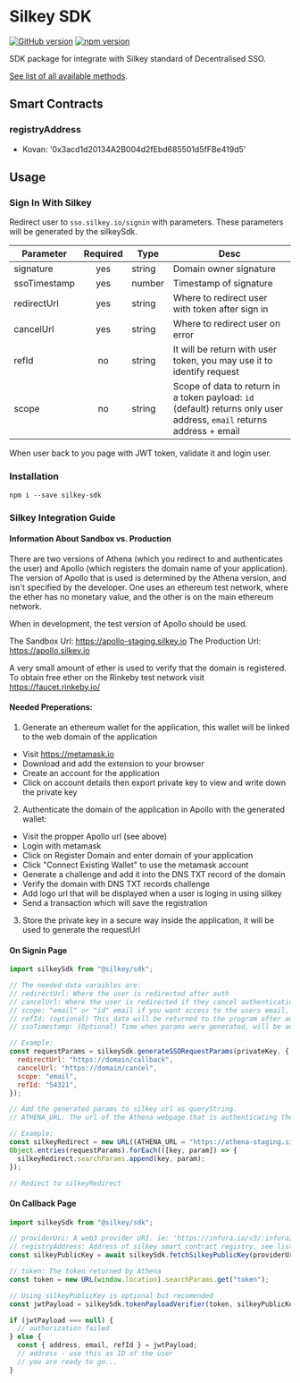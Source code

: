 # Silkey SDK

[![GitHub version](https://badge.fury.io/gh/Silkey-Team%2Fsilkey-sdk.svg)](https://badge.fury.io/gh/Silkey-Team%2Fsilkey-sdk)
[![npm version](https://badge.fury.io/js/silkey-sdk.svg)](//npmjs.com/package/silkey-sdk)

SDK package for integrate with Silkey standard of Decentralised SSO.

[See list of all available methods](./DOCS.md).

## Smart Contracts

### registryAddress

- Kovan: '0x3acd1d20134A2B004d2fEbd685501d5fFBe419d5'

## Usage

### Sign In With Silkey

Redirect user to `sso.silkey.io/signin` with parameters. These parameters will be generated by the silkeySdk.

| Parameter    | Required | Type   | Desc                                                                                                                  |
| ------------ | :------: | ------ | --------------------------------------------------------------------------------------------------------------------- |
| signature    |   yes    | string | Domain owner signature                                                                                                |
| ssoTimestamp |   yes    | number | Timestamp of signature                                                                                                |
| redirectUrl  |   yes    | string | Where to redirect user with token after sign in                                                                       |
| cancelUrl    |   yes    | string | Where to redirect user on error                                                                                       |
| refId        |    no    | string | It will be return with user token, you may use it to identify request                                                 |
| scope        |    no    | string | Scope of data to return in a token payload: `id` (default) returns only user address, `email` returns address + email |

When user back to you page with JWT token, validate it and login user.

### Installation

```
npm i --save silkey-sdk
```

### Silkey Integration Guide

#### Information About Sandbox vs. Production

There are two versions of Athena (which you redirect to and authenticates the user) and Apollo (which registers the domain name of your application).
The version of Apollo that is used is determined by the Athena version, and isn't specified by the developer.
One uses an ethereum test network, where the ether has no monetary value, and the other is on the main ethereum network.

When in development, the test version of Apollo should be used.

The Sandbox Url: https://apollo-staging.silkey.io
The Production Url: https://apollo.silkey.io

A very small amount of ether is used to verify that the domain is registered.
To obtain free ether on the Rinkeby test network visit https://faucet.rinkeby.io/

#### Needed Preperations:

1.  Generate an ethereum wallet for the application, this wallet will be linked to the web domain of the application

- Visit https://metamask.io
- Download and add the extension to your browser
- Create an account for the application
- Click on account details then export private key to view and write down the private key

2.  Authenticate the domain of the application in Apollo with the generated wallet:

- Visit the propper Apollo url (see above)
- Login with metamask
- Click on Register Domain and enter domain of your application
- Click "Connect Existing Wallet" to use the metamask account
- Generate a challenge and add it into the DNS TXT record of the domain
- Verify the domain with DNS TXT records challenge
- Add logo url that will be displayed when a user is loging in using silkey
- Send a transaction which will save the registration

3.  Store the private key in a secure way inside the application, it will be used to generate the requestUrl

#### On Signin Page

```javascript
import silkeySdk from "@silkey/sdk";

// The needed data varaibles are:
// redirectUrl: Where the user is redirected after auth
// cancelUrl: Where the user is redirected if they cancel authentication
// scope: "email" or "id" email if you want access to the users email, otherwise id
// refId: (optional) This data will be returned to the program after authentication, and can be used to track previous actions before signup
// ssoTimestamp: (Optional) Time when params were generated, will be automatically generated if not present

// Example:
const requestParams = silkeySdk.generateSSORequestParams(privateKey, {
  redirectUrl: "https://domain/callback",
  cancelUrl: "https://domain/cancel",
  scope: "email",
  refId: "54321",
});

// Add the generated params to silkey url as queryString.
// ATHENA_URL: The url of the Athena webpage that is authenticating the user

// Example:
const silkeyRedirect = new URL((ATHENA_URL = "https://athena-staging.silkey.io"));
Object.entries(requestParams).forEach(([key, param]) => {
  silkeyRedirect.searchParams.append(key, param);
});

// Rediect to silkeyRedirect
```

#### On Callback Page

```javascript
import silkeySdk from "@silkey/sdk";

// providerUri: A web3 provider URI. ie: 'https://infura.io/v3/:infuraId' register at infura.io to get infuraId
// registryAddress: Address of silkey smart contract registry, see list of addresses in the registryAddress section of README.md
const silkeyPublicKey = await silkeySdk.fetchSilkeyPublicKey(providerUri, registryAddress);

// token: The token returned by Athena
const token = new URL(window.location).searchParams.get("token");

// Using silkeyPublicKey is optional but recomended
const jwtPayload = silkeySdk.tokenPayloadVerifier(token, silkeyPublicKey);

if (jwtPayload === null) {
  // authorization failed
} else {
  const { address, email, refId } = jwtPayload;
  // address - use this as ID of the user
  // you are ready to go...
}
```
